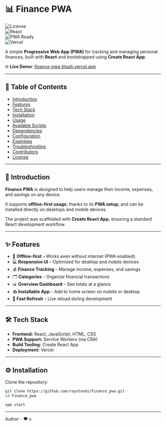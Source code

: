 # 📊 Finance PWA

![License](https://img.shields.io/github/license/roystondz/Finance_pwa?style=flat-square)  
![React](https://img.shields.io/badge/React-18-blue?logo=react&style=flat-square)  
![PWA Ready](https://img.shields.io/badge/PWA-Ready-success?style=flat-square)  
![Vercel](https://img.shields.io/badge/Deployed-Vercel-black?logo=vercel&style=flat-square)

A simple **Progressive Web App (PWA)** for tracking and managing personal finances, built with **React** and bootstrapped using **Create React App**.  

🌐 **Live Demo**: [finance-pwa-blush.vercel.app](https://finance-pwa-blush.vercel.app)

---

## 📑 Table of Contents
- [Introduction](#-introduction)  
- [Features](#-features)  
- [Tech Stack](#-tech-stack)  
- [Installation](#-installation)  
- [Usage](#-usage)  
- [Available Scripts](#-available-scripts)  
- [Dependencies](#-dependencies)  
- [Configuration](#-configuration)  
- [Examples](#-examples)  
- [Troubleshooting](#-troubleshooting)  
- [Contributors](#-contributors)  
- [License](#-license)  

---

## 📖 Introduction
**Finance PWA** is designed to help users manage their income, expenses, and savings on any device.  

It supports **offline-first usage**, thanks to its **PWA setup**, and can be installed directly on desktops and mobile devices.  

The project was scaffolded with **Create React App**, ensuring a standard React development workflow.

---

## ✨ Features
- 📱 **Offline-first** – Works even without internet (PWA enabled)  
- 💻 **Responsive UI** – Optimized for desktop and mobile devices  
- 💰 **Finance Tracking** – Manage income, expenses, and savings  
- 🗂️ **Categories** – Organize financial transactions  
- 📊 **Overview Dashboard** – See totals at a glance  
- 📥 **Installable App** – Add to home screen on mobile or desktop  
- 🔄 **Fast Refresh** – Live reload during development  

---

## 🛠️ Tech Stack
- **Frontend:** React, JavaScript, HTML, CSS  
- **PWA Support:** Service Workers (via CRA)  
- **Build Tooling:** Create React App  
- **Deployment:** Vercel  

---

## ⚙️ Installation

Clone the repository:

```bash
git clone https://github.com/roystondz/Finance_pwa.git
cd Finance_pwa
```

```bash
npm start
```

---

Author - ❤️ x
